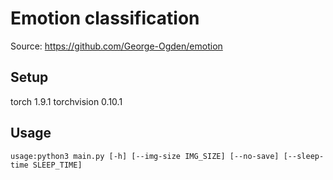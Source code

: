 # Emotion classification
Source: https://github.com/George-Ogden/emotion

## Setup
torch                   1.9.1
torchvision             0.10.1

## Usage
```
usage:python3 main.py [-h] [--img-size IMG_SIZE] [--no-save] [--sleep-time SLEEP_TIME]
```
